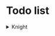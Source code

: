 # Todo list
<details>
<summary> Knight </summary>
  
- [x] Render
- [x] Walking
  - [ ] Armed
  - [x] Unarmed
- [x] Crouching
  - [ ] Armed
  - [x] Unarmed
- [ ] Crouched walking
  - [ ] Armed
  - [x] Unarmed
- [ ] Attack
- [ ] Dashing
- [ ] Drinking
- [ ] Dying
  - [ ] Armed
  - [ ] Unarmed
- [ ] Falling
  - [ ] Armed
  - [ ] Unarmed
- [ ] Grabbing
- [ ] Hurting
  - [ ] Armed
  - [x] Unarmed
- [ ] Idling
  - [ ] Armed
  - [ ] Unarmed
- [ ] Jumping
  - [ ] Armed
  - [ ] Unarmed
- [ ] Ladder climbing
- [ ] Landing
  - [ ] Armed
  - [ ] Unarmed
- [ ] Ledge grab
- [ ] Power up
- [ ] Pushing
- [ ] Shielding
- [ ] Shield bashing
- [ ] Shielding up
- [ ] Talking
- [ ] Walking
  - [ ] Armed
  - [x] Unarmed

</details>
